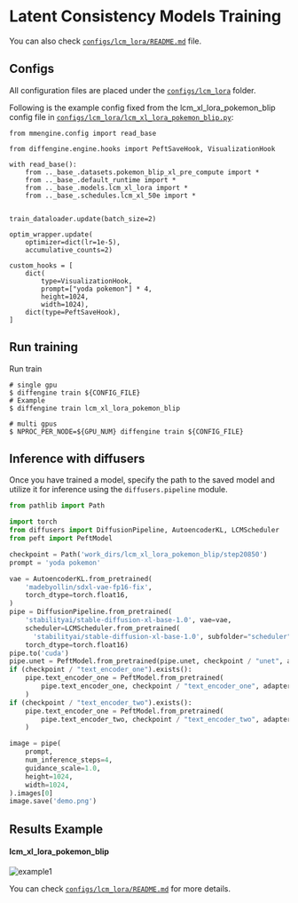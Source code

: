 # Latent Consistency Models Training

You can also check [`configs/lcm_lora/README.md`](https://github.com/okotaku/diffengine/tree/main/diffengine/configs/lcm_lora/README.md) file.

## Configs

All configuration files are placed under the [`configs/lcm_lora`](https://github.com/okotaku/diffengine/tree/main/diffengine/configs/lcm_lora/) folder.

Following is the example config fixed from the lcm_xl_lora_pokemon_blip config file in [`configs/lcm_lora/lcm_xl_lora_pokemon_blip.py`](https://github.com/okotaku/diffengine/tree/main/diffengine/configs/lcm_lora/lcm_xl_lora_pokemon_blip.py):

```
from mmengine.config import read_base

from diffengine.engine.hooks import PeftSaveHook, VisualizationHook

with read_base():
    from .._base_.datasets.pokemon_blip_xl_pre_compute import *
    from .._base_.default_runtime import *
    from .._base_.models.lcm_xl_lora import *
    from .._base_.schedules.lcm_xl_50e import *


train_dataloader.update(batch_size=2)

optim_wrapper.update(
    optimizer=dict(lr=1e-5),
    accumulative_counts=2)

custom_hooks = [
    dict(
        type=VisualizationHook,
        prompt=["yoda pokemon"] * 4,
        height=1024,
        width=1024),
    dict(type=PeftSaveHook),
]
```

## Run training

Run train

```
# single gpu
$ diffengine train ${CONFIG_FILE}
# Example
$ diffengine train lcm_xl_lora_pokemon_blip

# multi gpus
$ NPROC_PER_NODE=${GPU_NUM} diffengine train ${CONFIG_FILE}
```

## Inference with diffusers

Once you have trained a model, specify the path to the saved model and utilize it for inference using the `diffusers.pipeline` module.

```py
from pathlib import Path

import torch
from diffusers import DiffusionPipeline, AutoencoderKL, LCMScheduler
from peft import PeftModel

checkpoint = Path('work_dirs/lcm_xl_lora_pokemon_blip/step20850')
prompt = 'yoda pokemon'

vae = AutoencoderKL.from_pretrained(
    'madebyollin/sdxl-vae-fp16-fix',
    torch_dtype=torch.float16,
)
pipe = DiffusionPipeline.from_pretrained(
    'stabilityai/stable-diffusion-xl-base-1.0', vae=vae,
    scheduler=LCMScheduler.from_pretrained(
      'stabilityai/stable-diffusion-xl-base-1.0', subfolder="scheduler"),
    torch_dtype=torch.float16)
pipe.to('cuda')
pipe.unet = PeftModel.from_pretrained(pipe.unet, checkpoint / "unet", adapter_name="default")
if (checkpoint / "text_encoder_one").exists():
    pipe.text_encoder_one = PeftModel.from_pretrained(
        pipe.text_encoder_one, checkpoint / "text_encoder_one", adapter_name="default"
    )
if (checkpoint / "text_encoder_two").exists():
    pipe.text_encoder_one = PeftModel.from_pretrained(
        pipe.text_encoder_two, checkpoint / "text_encoder_two", adapter_name="default"
    )

image = pipe(
    prompt,
    num_inference_steps=4,
    guidance_scale=1.0,
    height=1024,
    width=1024,
).images[0]
image.save('demo.png')
```

## Results Example

#### lcm_xl_lora_pokemon_blip

![example1](https://github.com/okotaku/diffengine/assets/24734142/c321c36e-ba99-42f7-ab0f-4f790253926f)

You can check [`configs/lcm_lora/README.md`](https://github.com/okotaku/diffengine/tree/main/diffengine/configs/lcm_lora/README.md#results-example) for more details.
